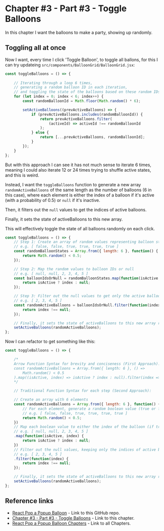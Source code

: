 # Chapter #3 - Part #3 - Toggle Balloons

In this chapter I want the balloons to make a party, showing up randomly.

## Toggling all at once

Now I want, every time I click 'Toggle Balloon', to toggle all ballons, for this I can try updateing `src/components/BalloonGrid/BalloonGrid.jsx`:

```js
const toggleBalloons = () => {
        
    // Iterating through a loop 6 times, 
    // generating a random balloon ID in each iteration, 
    // and toggling the state of the balloons based on these random IDs.
    for (let index = 0; index < 6; index++) {
        const randomBalloonId = Math.floor(Math.random() * 6);

        setActiveBalloons((prevActiveBalloons) => {
            if (prevActiveBalloons.includes(randomBalloonId)) {
                return prevActiveBalloons.filter(
                    (activeId) => activeId !== randomBalloonId
                );
            } else {
                return [...prevActiveBalloons, randomBalloonId];
            }
        });
    }
};
```

But with this approach I can see it has not much sense to iterate 6 times, meaning I could also iterate 12 or 24 times trying to shuffle active states, and this is weird.

Instead, I want the `toggleBalloons` function to generate a new array `randomActiveBalloons` of the same length as the number of balloons (6 in this case), where each element is either the index of a balloon if it's active (with a probability of 0.5) or `null` if it's inactive.

Then, it filters out the `null` values to get the indices of active balloons.

Finally, it sets the state of activeBalloons to this new array.

This will effectively toggle the state of all balloons randomly on each click.

```js
const toggleBalloons = () => {
    // Step 1: Create an array of random values representing balloon states (active or inactive)
    // e.g. [ false, false, true, true, true, true ]
    const randomBalloonStates = Array.from({ length: 6 }, function() {
        return Math.random() < 0.5;
    });

    // Step 2: Map the random values to balloon IDs or null
    // e.g. [ null, null, 2, 3, 4, 5 ]
    const balloonIdsOrNull = randomBalloonStates.map(function(isActive, index) {
        return isActive ? index : null;
    });

    // Step 3: Filter out the null values to get only the active balloon IDs
    // e.g. [ 2, 3, 4, 5 ]
    const randomActiveBalloons = balloonIdsOrNull.filter(function(index) {
        return index !== null;
    });

    // Finally, it sets the state of activeBalloons to this new array randomActiveBalloons
    setActiveBalloons(randomActiveBalloons);
};
```

Now I can refactor to get something like this:

```js
const toggleBalloons = () => {

    /*
    Arrow Function Syntax for brevity and conciseness (First Approach):
    const randomActiveBalloons = Array.from({ length: 6 }, () =>
        Math.random() < 0.5
    ).map((isActive, index) => isActive ? index : null).filter(index => index !== null);
    */

    // Traditional Function Syntax for each step (Second Approach):

    // Create an array with 6 elements
    const randomActiveBalloons = Array.from({ length: 6 }, function() {
        // For each element, generate a random boolean value (true or false)
        // e.g. [ false, false, true, true, true, true ]
        return Math.random() < 0.5;
    })
    // Map each boolean value to either the index of the balloon (if true) or null (if false)
    // e.g. [ null, null, 2, 3, 4, 5 ]
    .map(function(isActive, index) {
        return isActive ? index : null;
    })
    // Filter out the null values, keeping only the indices of active balloons
    // e.g. [ 2, 3, 4, 5 ]
    .filter(function(index) {
        return index !== null;
    });

    // Finally, it sets the state of activeBalloons to this new array randomActiveBalloons
    setActiveBalloons(randomActiveBalloons);
};
```

## Reference links

- [React Pop a Popup Balloon](https://github.com/qbreis/react-pop-a-popup-balloon/) - Link to this GitHub repo.
- [Chapter #3 - Part #3 - Toggle Balloons](https://github.com/qbreis/react-pop-a-popup-balloon/tree/main-chapter-03-part-3) - Link to this chapter.
- [React Pop a Popup Balloon Chapters](https://github.com/qbreis/react-pop-a-popup-balloon/tree/main/documentation/walkthrough) - Link to all Chapters.
